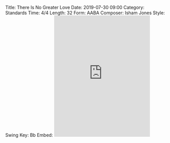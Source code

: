 Title: There Is No Greater Love
Date: 2019-07-30 09:00
Category: Standards
Time: 4/4
Length: 32
Form: AABA
Composer: Isham Jones
Style: Swing
Key: Bb
Embed: <iframe src="https://open.spotify.com/embed/user/thatdavidmiller/playlist/53RMVetyGRWxoze3D9BRNV" width="300" height="380" frameborder="0" allowtransparency="true" allow="encrypted-media"></iframe>
